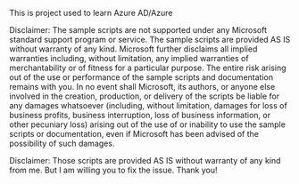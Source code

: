 This is project used to learn Azure AD/Azure

Disclaimer: The sample scripts are not supported under any Microsoft standard support program or service. 
The sample scripts are provided AS IS without warranty of any kind. Microsoft further disclaims all implied 
warranties including, without limitation, any implied warranties of merchantability or of fitness for a 
particular purpose. The entire risk arising out of the use or performance of the sample scripts and 
documentation remains with you. In no event shall Microsoft, its authors, or anyone else involved in the 
creation, production, or delivery of the scripts be liable for any damages whatsoever (including, without 
limitation, damages for loss of business profits, business interruption, loss of business information, or 
other pecuniary loss) arising out of the use of or inability to use the sample scripts or documentation, 
even if Microsoft has been advised of the possibility of such damages. 

Disclaimer: Those scripts are provided AS IS without warranty of any kind from me. But I am willing you to fix the issue.
Thank you!